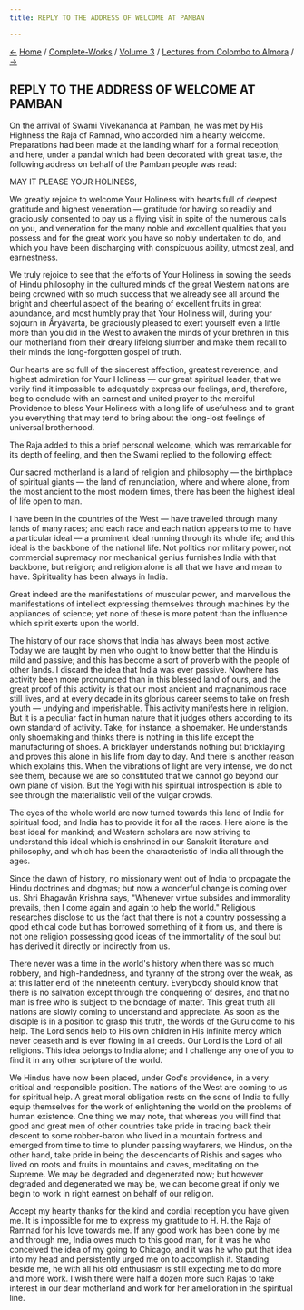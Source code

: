 ```yaml
---
title: REPLY TO THE ADDRESS OF WELCOME AT PAMBAN

---
```

<div>

[←](vedantism.htm) [Home](../../../index.htm) /
[Complete-Works](../../complete_works.htm) / [Volume
3](../volume_3_contents.htm) / [Lectures from Colombo to
Almora](lectures_from_colombo_to_almora_contents.htm)
/ [→](address_at_the_rameshwaram_temple_on_real_worship.htm)

  

## REPLY TO THE ADDRESS OF WELCOME AT PAMBAN

On the arrival of Swami Vivekananda at Pamban, he was met by His
Highness the Raja of Ramnad, who accorded him a hearty welcome.
Preparations had been made at the landing wharf for a formal reception;
and here, under a pandal which had been decorated with great taste, the
following address on behalf of the Pamban people was read:

MAY IT PLEASE YOUR HOLINESS,

We greatly rejoice to welcome Your Holiness with hearts full of deepest
gratitude and highest veneration — gratitude for having so readily and
graciously consented to pay us a flying visit in spite of the numerous
calls on you, and veneration for the many noble and excellent qualities
that you possess and for the great work you have so nobly undertaken to
do, and which you have been discharging with conspicuous ability, utmost
zeal, and earnestness.

We truly rejoice to see that the efforts of Your Holiness in sowing the
seeds of Hindu philosophy in the cultured minds of the great Western
nations are being crowned with so much success that we already see all
around the bright and cheerful aspect of the bearing of excellent fruits
in great abundance, and most humbly pray that Your Holiness will, during
your sojourn in Âryâvarta, be graciously pleased to exert yourself even
a little more than you did in the West to awaken the minds of your
brethren in this our motherland from their dreary lifelong slumber and
make them recall to their minds the long-forgotten gospel of truth.

Our hearts are so full of the sincerest affection, greatest reverence,
and highest admiration for Your Holiness — our great spiritual leader,
that we verily find it impossible to adequately express our feelings,
and, therefore, beg to conclude with an earnest and united prayer to the
merciful Providence to bless Your Holiness with a long life of
usefulness and to grant you everything that may tend to bring about the
long-lost feelings of universal brotherhood.

The Raja added to this a brief personal welcome, which was remarkable
for its depth of feeling, and then the Swami replied to the following
effect:

Our sacred motherland is a land of religion and philosophy — the
birthplace of spiritual giants — the land of renunciation, where and
where alone, from the most ancient to the most modern times, there has
been the highest ideal of life open to man.

I have been in the countries of the West — have travelled through many
lands of many races; and each race and each nation appears to me to have
a particular ideal — a prominent ideal running through its whole life;
and this ideal is the backbone of the national life. Not politics nor
military power, not commercial supremacy nor mechanical genius furnishes
India with that backbone, but religion; and religion alone is all that
we have and mean to have. Spirituality has been always in India.

Great indeed are the manifestations of muscular power, and marvellous
the manifestations of intellect expressing themselves through machines
by the appliances of science; yet none of these is more potent than the
influence which spirit exerts upon the world.

The history of our race shows that India has always been most active.
Today we are taught by men who ought to know better that the Hindu is
mild and passive; and this has become a sort of proverb with the people
of other lands. I discard the idea that India was ever passive. Nowhere
has activity been more pronounced than in this blessed land of ours, and
the great proof of this activity is that our most ancient and
magnanimous race still lives, and at every decade in its glorious career
seems to take on fresh youth — undying and imperishable. This activity
manifests here in religion. But it is a peculiar fact in human nature
that it judges others according to its own standard of activity. Take,
for instance, a shoemaker. He understands only shoemaking and thinks
there is nothing in this life except the manufacturing of shoes. A
bricklayer understands nothing but bricklaying and proves this alone in
his life from day to day. And there is another reason which explains
this. When the vibrations of light are very intense, we do not see them,
because we are so constituted that we cannot go beyond our own plane of
vision. But the Yogi with his spiritual introspection is able to see
through the materialistic veil of the vulgar crowds.

The eyes of the whole world are now turned towards this land of India
for spiritual food; and India has to provide it for all the races. Here
alone is the best ideal for mankind; and Western scholars are now
striving to understand this ideal which is enshrined in our Sanskrit
literature and philosophy, and which has been the characteristic of
India all through the ages.

Since the dawn of history, no missionary went out of India to propagate
the Hindu doctrines and dogmas; but now a wonderful change is coming
over us. Shri Bhagavân Krishna says, "Whenever virtue subsides and
immorality prevails, then I come again and again to help the world."
Religious researches disclose to us the fact that there is not a country
possessing a good ethical code but has borrowed something of it from us,
and there is not one religion possessing good ideas of the immortality
of the soul but has derived it directly or indirectly from us.

There never was a time in the world's history when there was so much
robbery, and high-handedness, and tyranny of the strong over the weak,
as at this latter end of the nineteenth century. Everybody should know
that there is no salvation except through the conquering of desires, and
that no man is free who is subject to the bondage of matter. This great
truth all nations are slowly coming to understand and appreciate. As
soon as the disciple is in a position to grasp this truth, the words of
the Guru come to his help. The Lord sends help to His own children in
His infinite mercy which never ceaseth and is ever flowing in all
creeds. Our Lord is the Lord of all religions. This idea belongs to
India alone; and I challenge any one of you to find it in any other
scripture of the world.

We Hindus have now been placed, under God's providence, in a very
critical and responsible position. The nations of the West are coming to
us for spiritual help. A great moral obligation rests on the sons of
India to fully equip themselves for the work of enlightening the world
on the problems of human existence. One thing we may note, that whereas
you will find that good and great men of other countries take pride in
tracing back their descent to some robber-baron who lived in a mountain
fortress and emerged from time to time to plunder passing wayfarers, we
Hindus, on the other hand, take pride in being the descendants of Rishis
and sages who lived on roots and fruits in mountains and caves,
meditating on the Supreme. We may be degraded and degenerated now; but
however degraded and degenerated we may be, we can become great if only
we begin to work in right earnest on behalf of our religion.

Accept my hearty thanks for the kind and cordial reception you have
given me. It is impossible for me to express my gratitude to H. H. the
Raja of Ramnad for his love towards me. If any good work has been done
by me and through me, India owes much to this good man, for it was he
who conceived the idea of my going to Chicago, and it was he who put
that idea into my head and persistently urged me on to accomplish it.
Standing beside me, he with all his old enthusiasm is still expecting me
to do more and more work. I wish there were half a dozen more such Rajas
to take interest in our dear motherland and work for her amelioration in
the spiritual line.

</div>

